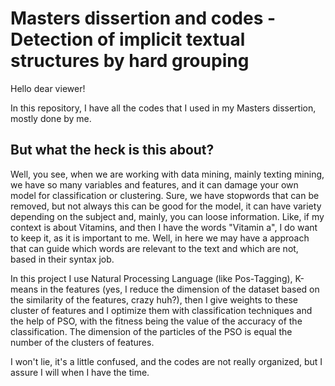 # Masters dissertion and codes - Detection of implicit textual structures by hard grouping

Hello dear viewer!

In this repository, I have all the codes that I used in my Masters dissertion, mostly done by me. 

## But what the heck is this about?

Well, you see, when we are working with data mining, mainly texting mining, we have so many variables and features, and it can damage your own model for classification or clustering. Sure, we have stopwords that can be removed, but not always this can be good for the model, it can have variety depending on the subject and, mainly, you can loose information. Like, if my context is about Vitamins, and then I have the words "Vitamin a", I do want to keep it, as it is important to me. Well, in here we may have a approach that can guide which words are relevant to the text and which are not, based in their syntax job.

In this project I use Natural Processing Language (like Pos-Tagging), K-means in the features (yes, I reduce the dimension of the dataset based on the similarity of the features, crazy huh?), then I give weights to these cluster of features and I optimize them with classification techniques and the help of PSO, with the fitness being the value of the accuracy of the classification. The dimension of the particles of the PSO is equal the number of the clusters of features.

I won't lie, it's a little confused, and the codes are not really organized, but I assure I will when I have the time.
